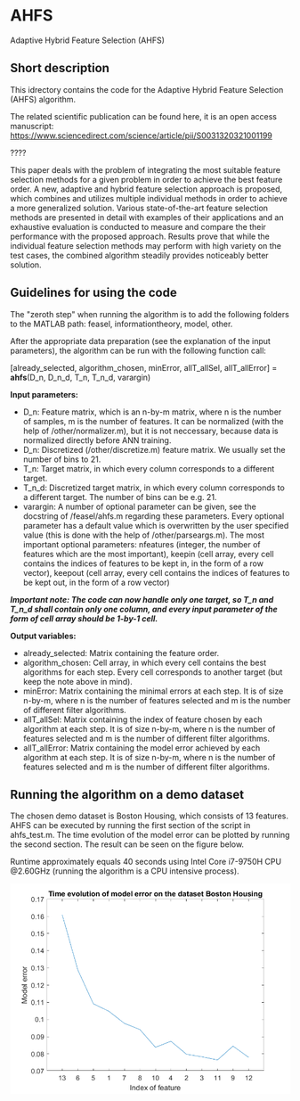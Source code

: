 # AHFS
 Adaptive Hybrid Feature Selection (AHFS)

## Short description
This idrectory contains the code for the Adaptive Hybrid Feature Selection (AHFS) algorithm. 

The related scientific publication can be found here, it is an open access manuscript:
https://www.sciencedirect.com/science/article/pii/S0031320321001199

????

This paper deals with the problem of integrating the most suitable feature selection methods for a given problem in order to achieve the best feature order. A new, adaptive and hybrid feature selection approach is proposed, which combines and utilizes multiple individual methods in order to achieve a more generalized solution. Various state-of-the-art feature selection methods are presented in detail with examples of their applications and an exhaustive evaluation is conducted to measure and compare the their performance with the proposed approach. Results prove that while the individual feature selection methods may perform with high variety on the test cases, the combined algorithm steadily provides noticeably better solution.

## Guidelines for using the code

The "zeroth step" when running the algorithm is to add the following folders to the MATLAB path: feasel, informationtheory, model, other.

After the appropriate data preparation (see the explanation of the input parameters), the algorithm can be run with the following function call:

[already\_selected, algorithm\_chosen, minError, 
    allT\_allSel, allT\_allError] = **ahfs**(D\_n, D\_n\_d, T\_n, T\_n\_d, varargin)


**Input parameters:**

* D\_n: Feature matrix, which is an n-by-m matrix, where n is the number of samples, m is the number of features. It can be normalized (with the help of /other/normalizer.m), but it is not neccessary, because data is normalized directly before ANN training.
* D\_n: Discretized (/other/discretize.m) feature matrix. We usually set the number of bins to 21.
* T\_n: Target matrix, in which every column corresponds to a different target. 
* T\_n\_d: Discretized target matrix, in which every column corresponds to a different target. The number of bins can be e.g. 21.
* varargin: A number of optional parameter can be given, see the docstring of /feasel/ahfs.m regarding these parameters. Every optional parameter has a default value which is overwritten by the user specified value (this is done with the help of /other/parseargs.m). The most important optional parameters: nfeatures (integer, the number of features which are the most important), keepin (cell array, every cell contains the indices of features to be kept in, in the form of a row vector), keepout (cell array, every cell contains the indices of features to be kept out, in the form of a row vector)

_**Important note: The code can now handle only one target, so T\_n and T\_n\_d shall contain only one column, and every input parameter of the form of cell array should be 1-by-1 cell.**_

**Output variables:**

* already\_selected: Matrix containing the feature order.
* algorithm\_chosen: Cell array, in which every cell contains the best algorithms for each step. Every cell corresponds to another target (but keep the note above in mind).
* minError: Matrix containing the minimal errors at each step. It is of size n-by-m, where n is the number of features selected and m is the number of different filter algorithms.
* allT\_allSel: Matrix containing the index of feature chosen by each algorithm at each step. It is of size n-by-m, where n is the number of features selected and m is the number of different filter algorithms.
* allT\_allError: Matrix containing the model error achieved by each algorithm at each step. It is of size n-by-m, where n is the number of features selected and m is the number of different filter algorithms.

## Running the algorithm on a demo dataset

The chosen demo dataset is Boston Housing, which consists of 13 features. AHFS can be executed by running the first section of the script in ahfs_test.m.
The time evolution of the model error can be plotted by running the second section. The result can be seen on the figure below.

Runtime approximately equals 40 seconds using Intel Core i7-9750H CPU @2.60GHz (running the algorithm is a CPU intensive process).

![housing_error](./images/housing_error_curve.png)

